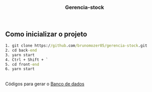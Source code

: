 <br />
<p align="center">
  <h3 align="center">Gerencia-stock</h3>
  </a>
  <p align="center" >
<br />

## Como inicializar o projeto

```cmd
1. git clone https://github.com/brunomozer05/gerencia-stock.git
2. cd back-end
3. yarn start
4. Ctrl + Shift + `
5. cd front-end
6. yarn start
```

<br/>
 Códigos para gerar o <a href="https://github.com/brunomozer05/gerencia-stock/blob/main/back-end/db.sql">Banco de dados<a/>

